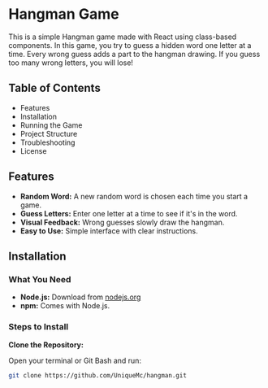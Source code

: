 # Hangman Game

This is a simple Hangman game made with React using class-based components. In this game, you try to guess a hidden word one letter at a time. Every wrong guess adds a part to the hangman drawing. If you guess too many wrong letters, you will lose!

## Table of Contents

- Features
- Installation
- Running the Game
- Project Structure
- Troubleshooting
- License

## Features

- **Random Word:** A new random word is chosen each time you start a game.
- **Guess Letters:** Enter one letter at a time to see if it's in the word.
- **Visual Feedback:** Wrong guesses slowly draw the hangman.
- **Easy to Use:** Simple interface with clear instructions.

## Installation

### What You Need
- **Node.js:** Download from [nodejs.org](https://nodejs.org) 
- **npm:** Comes with Node.js.

### Steps to Install

 **Clone the Repository:**

   Open your terminal or Git Bash and run:
   ```bash
   git clone https://github.com/UniqueMc/hangman.git

